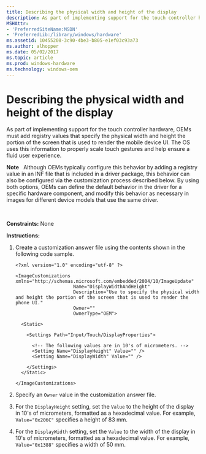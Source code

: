 ```yaml
---
title: Describing the physical width and height of the display
description: As part of implementing support for the touch controller hardware, OEMs must add registry values that specify the physical width and height the portion of the screen that is used to render the mobile device UI.
MSHAttr:
- 'PreferredSiteName:MSDN'
- 'PreferredLib:/library/windows/hardware'
ms.assetid: 10455208-3c90-4be3-b805-e1ef03c93a73
ms.author: alhopper
ms.date: 05/02/2017
ms.topic: article
ms.prod: windows-hardware
ms.technology: windows-oem
---
```


# Describing the physical width and height of the display


As part of implementing support for the touch controller hardware, OEMs must add registry values that specify the physical width and height the portion of the screen that is used to render the mobile device UI. The OS uses this information to properly scale touch gestures and help ensure a fluid user experience.

**Note**  
Although OEMs typically configure this behavior by adding a registry value in an INF file that is included in a driver package, this behavior can also be configured via the customization process described below. By using both options, OEMs can define the default behavior in the driver for a specific hardware component, and modify this behavior as necessary in images for different device models that use the same driver.

 

<a href="" id="constraints---none"></a>**Constraints:** None  

<a href="" id="instructions-"></a>**Instructions:**  
1.  Create a customization answer file using the contents shown in the following code sample.

    ``` syntax
    <?xml version="1.0" encoding="utf-8" ?>  

    <ImageCustomizations xmlns="http://schemas.microsoft.com/embedded/2004/10/ImageUpdate"  
                         Name="DisplayWidthAndHeight"  
                         Description="Use to specify the physical width and height the portion of the screen that is used to render the phone UI."  
                         Owner=""  
                         OwnerType="OEM"> 

      <Static>  

        <Settings Path="Input/Touch/DisplayProperties">  

          <!-- The following values are in 10's of micrometers. -->
          <Setting Name="DisplayHeight" Value="" />   
          <Setting Name="DisplayWidth" Value="" />   

        </Settings>  
      </Static>

    </ImageCustomizations>
    ```

2.  Specify an `Owner` value in the customization answer file.

3.  For the `DisplayHeight` setting, set the `Value` to the height of the display in 10's of micrometers, formatted as a hexadecimal value. For example, `Value="0x206C"` specifies a height of 83 mm.

4.  For the `DisplayWidth` setting, set the `Value` to the width of the display in 10's of micrometers, formatted as a hexadecimal value. For example, `Value="0x1388"` specifies a width of 50 mm.

 

 






